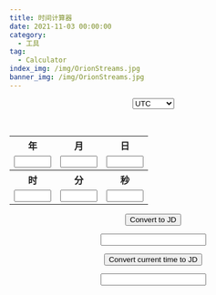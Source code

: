```yaml
---
title: 时间计算器
date: 2021-11-03 00:00:00
category:
  - 工具
tag:
  - Calculator
index_img: /img/OrionStreams.jpg
banner_img: /img/OrionStreams.jpg
---
```

<script src="../../js/time-calculator.js"></script>

<div align="center">
<form>
    <select name="timezone" id="timezone">
        <option value="0">UTC</option>
        <option value="1">UTC+1</option>
        <option value="2">UTC+2</option>
        <option value="3">UTC+3</option>
        <option value="4">UTC+4</option>
        <option value="5">UTC+5</option>
        <option value="6">UTC+6</option>
        <option value="7">UTC+7</option>
        <option value="8">UTC+8</option>
        <option value="9">UTC+9</option>
        <option value="10">UTC+10</option>
        <option value="11">UTC+11</option>
        <option value="12">UTC+12</option>
        <option value="-1">UTC-1</option>
        <option value="-2">UTC-2</option>
        <option value="-3">UTC-3</option>
        <option value="-4">UTC-4</option>
        <option value="-5">UTC-5</option>
        <option value="-6">UTC-6</option>
        <option value="-7">UTC-7</option>
        <option value="-8">UTC-8</option>
        <option value="-9">UTC-9</option>
        <option value="-10">UTC-10</option>
        <option value="-11">UTC-11</option>
        <option value="-12">UTC-12</option>
    </select>
</form>
<br>

<table>
    <tr>
        <th>年</th>
        <th>月</th>
        <th>日</th>
    </tr>
    <tr>
        <td><input type="text" id="year" size="5"/></td>
        <td><input type="text" id="month" size="5"/></td>
        <td><input type="text" id="day" size="5"/></td>
    </tr>
    <tr>
        <th>时</th>
        <th>分</th>
        <th>秒</th>
    </tr>
    <tr>
        <td><input type="text" id="hour" size="5"/></td>
        <td><input type="text" id="minute" size="5"/></td>
        <td><input type="text" id="second" size="5"/></td>
    </tr>
</table>

<button value="submit" onclick="time_to_JD()">Convert to JD</button>

<input id="JD" size="20"/>
<br>

<body onload="time_now()">
<div align="center" id="clock"></div>
</body>

<button value="submit" onclick="time_now_to_JD()">Convert current time to JD</button>

<input id="JD_now" size="20"/>
</div>